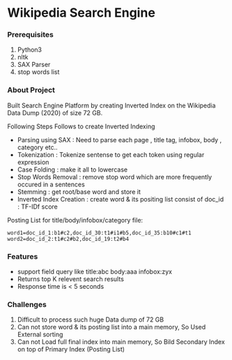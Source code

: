 # Wikipedia Search Engine

### Prerequisites
1. Python3
2. nltk
3. SAX Parser
4. stop words list


  
### About Project
Built Search Engine Platform by creating Inverted Index on the Wikipedia Data Dump (2020) of size 72 GB.

Following Steps Follows to create Inverted Indexing
* Parsing using SAX : Need to parse each page , title tag, infobox, body , category etc..
* Tokenization  : Tokenize sentense to get each token using regular expression
* Case Folding : make it all to lowercase
* Stop Words Removal : remove stop word which are more frequently occured in a sentences
* Stemming : get root/base word and store it
* Inverted Index Creation : create word & its positing list consist of doc_id : TF-IDf score


Posting List for title/body/infobox/category file: 

```
word1=doc_id_1:b1#c2,doc_id_30:t1#i1#b5,doc_id_35:b10#c1#t1
word2=doc_id_2:t1#c2#b2,doc_id_19:t2#b4
```

### Features

* support field query like title:abc body:aaa infobox:zyx
* Returns top K relevent search results 
* Response time is < 5 seconds

### Challenges 

1. Difficult to process such huge Data dump of 72 GB
2. Can not store word & its posting list into a main memory, So Used External sorting
3. Can not Load full final index into main memory, So Bild Secondary Index on top of Primary Index (Posting List)
